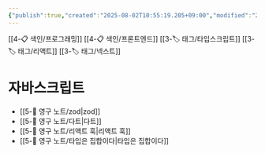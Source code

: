```yaml
---
{"publish":true,"created":"2025-08-02T10:55:19.205+09:00","modified":"2025-08-06T12:41:11.529+09:00","cssclasses":""}
---
```


[[4-📋 색인/프로그래밍]]
[[4-📋 색인/프론트엔드]]
[[3-🏷️ 태그/타입스크립트]]
[[3-🏷️ 태그/리액트]]
[[3-🏷️ 태그/넥스트]]
# 자바스크립트
- [[5-💎 영구 노트/zod\|zod]]
- [[5-💎 영구 노트/다트\|다트]]
- [[5-💎 영구 노트/리액트 훅\|리액트 훅]]
- [[5-💎 영구 노트/타입은 집합이다\|타입은 집합이다]]
